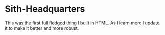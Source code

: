 # Sith-Headquarters
This was the first full fledged thing I built in HTML. As I learn more I update it to make it better and more robust.
